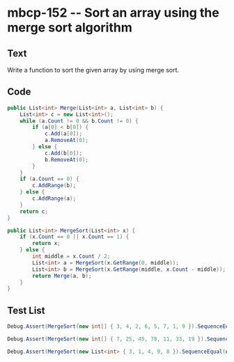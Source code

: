 # mbcp-152 -- Sort an array using the merge sort algorithm

## Text

Write a function to sort the given array by using merge sort.

## Code

```csharp
public List<int> Merge(List<int> a, List<int> b) {
    List<int> c = new List<int>();
    while (a.Count != 0 && b.Count != 0) {
        if (a[0] < b[0]) {
            c.Add(a[0]);
            a.RemoveAt(0);
        } else {
            c.Add(b[0]);
            b.RemoveAt(0);
        }
    }
    if (a.Count == 0) {
        c.AddRange(b);
    } else {
        c.AddRange(a);
    }
    return c;
}

public List<int> MergeSort(List<int> x) {
    if (x.Count == 0 || x.Count == 1) {
        return x;
    } else {
        int middle = x.Count / 2;
        List<int> a = MergeSort(x.GetRange(0, middle));
        List<int> b = MergeSort(x.GetRange(middle, x.Count - middle));
        return Merge(a, b);
    }
}
```

## Test List

```csharp
Debug.Assert(MergeSort(new int[] { 3, 4, 2, 6, 5, 7, 1, 9 }).SequenceEqual(new int[] { 1, 2, 3, 4, 5, 6, 7, 9 }));
```

```csharp
Debug.Assert(MergeSort(new int[] { 7, 25, 45, 78, 11, 33, 19 }).SequenceEqual(new int[] { 7, 11, 19, 25, 33, 45, 78 }));
```

```csharp
Debug.Assert(MergeSort(new List<int> { 3, 1, 4, 9, 8 }).SequenceEqual(new List<int> { 1, 3, 4, 8, 9 }));
```
